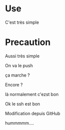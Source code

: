 # Use

C'est très simple

# Precaution

Aussi très simple

On va le push

ça marche ?

Encore ?

là normalement c'ezst bon 

Ok le ssh est bon

Modification depuis GitHub

hummmmm....